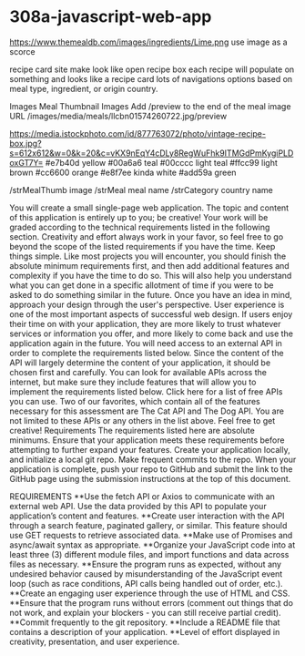 # 308a-javascript-web-app

https://www.themealdb.com/images/ingredients/Lime.png use image as a scorce

recipe card site
make look like open recipe box
each recipe will populate on something and looks like a recipe card lots of navigations options based on meal type, ingredient, or origin country.

Images
Meal Thumbnail Images
Add /preview to the end of the meal image URL
/images/media/meals/llcbn01574260722.jpg/preview

https://media.istockphoto.com/id/877763072/photo/vintage-recipe-box.jpg?s=612x612&w=0&k=20&c=vKX9nEqY4cDLy8RegWuFhk9ITMGdPmKygiPLDoxGT7Y=
#e7b40d yellow
#00a6a6 teal
#00cccc light teal
#ffcc99 light brown
#cc6600 orange
#e8f7ee kinda white
#add59a green

/strMealThumb image
/strMeal meal name
/strCategory country name

You will create a small single-page web application. The topic and content of this application is entirely up to you; be creative!
Your work will be graded according to the technical requirements listed in the following section. Creativity and effort always work in your favor, so feel free to go beyond the scope of the listed requirements if you have the time.
Keep things simple. Like most projects you will encounter, you should finish the absolute minimum requirements first, and then add additional features and complexity if you have the time to do so. This will also help you understand what you can get done in a specific allotment of time if you were to be asked to do something similar in the future.
Once you have an idea in mind, approach your design through the user's perspective. User experience is one of the most important aspects of successful web design. If users enjoy their time on with your application, they are more likely to trust whatever services or information you offer, and more likely to come back and use the application again in the future.
You will need access to an external API in order to complete the requirements listed below. Since the content of the API will largely determine the content of your application, it should be chosen first and carefully. You can look for available APIs across the internet, but make sure they include features that will allow you to implement the requirements listed below.
Click here for a list of free APIs you can use. Two of our favorites, which contain all of the features necessary for this assessment are The Cat API and The Dog API. You are not limited to these APIs or any others in the list above. Feel free to get creative!
Requirements
The requirements listed here are absolute minimums. Ensure that your application meets these requirements before attempting to further expand your features.
Create your application locally, and initialize a local git repo. Make frequent commits to the repo. When your application is complete, push your repo to GitHub and submit the link to the GitHub page using the submission instructions at the top of this document.

REQUIREMENTS
**Use the fetch API or Axios to communicate with an external web API. Use the data provided by this API to populate your application’s content and features.
**Create user interaction with the API through a search feature, paginated gallery, or similar. This feature should use GET requests to retrieve associated data.
**Make use of Promises and async/await syntax as appropriate.
**Organize your JavaScript code into at least three (3) different module files, and import functions and data across files as necessary.
**Ensure the program runs as expected, without any undesired behavior caused by misunderstanding of the JavaScript event loop (such as race conditions, API calls being handled out of order, etc.).
**Create an engaging user experience through the use of HTML and CSS.
**Ensure that the program runs without errors (comment out things that do not work, and explain your blockers - you can still receive partial credit).
**Commit frequently to the git repository.
**Include a README file that contains a description of your application.
**Level of effort displayed in creativity, presentation, and user experience.

